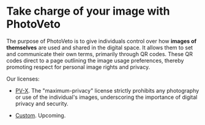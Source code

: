 Take charge of your image with PhotoVeto
===

The purpose of PhotoVeto is to give individuals control over how **images of themselves** are used and shared in the digital space.
It allows them to set and communicate their own terms, primarily through QR codes.
These QR codes direct to a page outlining the image usage preferences, 
thereby promoting respect for personal image rights and privacy.


Our licenses:

*   [PV-X][X].
    The "maximum-privacy" license strictly prohibits any photography or use of the individual's images, 
    underscoring the importance of digital privacy and security.

*   [Custom][?].
    Upcoming.

[X]: ./x
[?]: .
